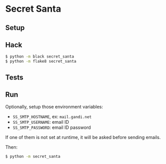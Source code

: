 # Secret Santa

## Setup

## Hack

```bash
$ python -m black secret_santa
$ python -m flake8 secret_santa
```

## Tests

## Run

Optionally, setup those environment variables:

- `SS_SMTP_HOSTNAME`, ex: `mail.gandi.net`
- `SS_SMTP_USERNAME`: email ID
- `SS_SMTP_PASSWORD`: email ID password

If one of them is not set at runtime, it will be asked before sending emails.

Then:

```bash
$ python -m secret_santa
```
